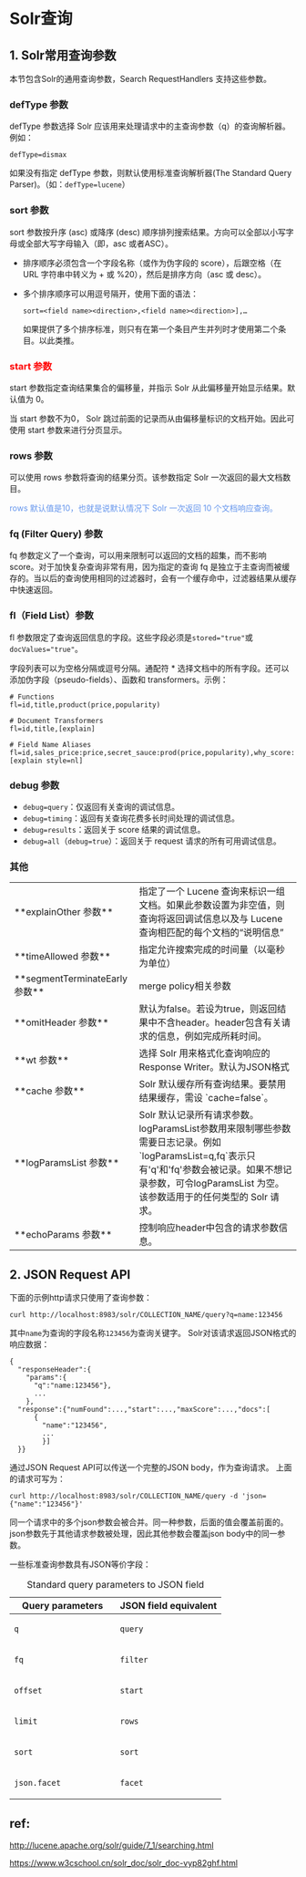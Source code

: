 
# **Solr查询**

## 1. Solr常用查询参数

本节包含Solr的通用查询参数，Search RequestHandlers 支持这些参数。

### defType 参数

defType 参数选择 Solr 应该用来处理请求中的主查询参数（q）的查询解析器。例如：

    defType=dismax

如果没有指定 defType 参数，则默认使用标准查询解析器(The Standard Query Parser)。（如：`defType=lucene`）

### sort 参数

sort 参数按升序 (asc) 或降序 (desc) 顺序排列搜索结果。方向可以全部以小写字母或全部大写字母输入（即，asc 或者ASC）。

- 排序顺序必须包含一个字段名称（或作为伪字段的 score），后跟空格（在 URL 字符串中转义为 + 或 %20），然后是排序方向（asc 或 desc）。

- 多个排序顺序可以用逗号隔开，使用下面的语法：

      sort=<field name><direction>,<field name><direction>],…​

  如果提供了多个排序标准，则只有在第一个条目产生并列时才使用第二个条目。以此类推。


### **<font color=red>start 参数</font>**

start 参数指定查询结果集合的偏移量，并指示 Solr 从此偏移量开始显示结果。默认值为 0。

当 start 参数不为0， Solr 跳过前面的记录而从由偏移量标识的文档开始。因此可使用 start 参数来进行分页显示。

### rows 参数

可以使用 rows 参数将查询的结果分页。该参数指定 Solr 一次返回的最大文档数目。

<font color=#6495ED>rows 默认值是10，也就是说默认情况下 Solr 一次返回 10 个文档响应查询。</font>

### fq (Filter Query) 参数

fq 参数定义了一个查询，可以用来限制可以返回的文档的超集，而不影响 score。对于加快复杂查询非常有用，因为指定的查询 fq 是独立于主查询而被缓存的。当以后的查询使用相同的过滤器时，会有一个缓存命中，过滤器结果从缓存中快速返回。

### fl（Field List）参数

fl 参数限定了查询返回信息的字段。这些字段必须是`stored="true"`或 `docValues="true"`。

字段列表可以为空格分隔或逗号分隔。通配符 * 选择文档中的所有字段。还可以添加伪字段（pseudo-fields）、函数和 transformers。示例：

```
# Functions
fl=id,title,product(price,popularity)

# Document Transformers
fl=id,title,[explain]

# Field Name Aliases
fl=id,sales_price:price,secret_sauce:prod(price,popularity),why_score:[explain style=nl]
```

### debug 参数

- `debug=query`：仅返回有关查询的调试信息。
- `debug=timing`：返回有关查询花费多长时间处理的调试信息。
- `debug=results`：返回关于 score 结果的调试信息。
- `debug=all`（`debug=true`）：返回关于 request 请求的所有可用调试信息。

### 其他

<table>
<tr>
<td>**explainOther 参数**</td>
<td>指定了一个 Lucene 查询来标识一组文档。如果此参数设置为非空值，则查询将返回调试信息以及与 Lucene 查询相匹配的每个文档的“说明信息”</td>
</tr>
<tr>
<td>**timeAllowed 参数**</td>
<td>指定允许搜索完成的时间量（以毫秒为单位）</td>
</tr>
<tr>
<td>**segmentTerminateEarly 参数**</td>
<td>merge policy相关参数</td>
</tr>
<tr>
<td>**omitHeader 参数**</td>
<td>默认为false。若设为true，则返回结果中不含header。header包含有关请求的信息，例如完成所耗时间。</td>
</tr>
<tr>
<td>**wt 参数**</td>
<td>选择 Solr 用来格式化查询响应的 Response Writer。默认为JSON格式</td>
</tr>
<tr>
<td>**cache 参数**</td>
<td>Solr 默认缓存所有查询结果。要禁用结果缓存，需设 `cache=false`。</td>
</tr>
<tr>
<td>**logParamsList 参数**</td>
<td>Solr 默认记录所有请求参数。logParamsList参数用来限制哪些参数需要日志记录。例如`logParamsList=q,fq`表示只有'q'和'fq'参数会被记录。如果不想记录参数，可令logParamsList 为空。该参数适用于的任何类型的 Solr 请求。</td>
</tr>
<tr>
<td>**echoParams 参数**</td>
<td>控制响应header中包含的请求参数信息。</td>
</tr>
</table>

## 2. JSON Request API

下面的示例http请求只使用了查询参数：

    curl http://localhost:8983/solr/COLLECTION_NAME/query?q=name:123456

其中`name`为查询的字段名称`123456`为查询关键字。
Solr对该请求返回JSON格式的响应数据：

```
{
  "responseHeader":{
    "params":{
      "q":"name:123456"},
      ...
    },
  "response":{"numFound":...,"start":...,"maxScore":...,"docs":[
      {
        "name":"123456",
        ...
        }]
  }}
```

通过JSON Request API可以传送一个完整的JSON body，作为查询请求。
上面的请求可写为：

    curl http://localhost:8983/solr/COLLECTION_NAME/query -d 'json={"name":"123456"}'

同一个请求中的多个json参数会被合并。同一种参数，后面的值会覆盖前面的。
json参数先于其他请求参数被处理，因此其他参数会覆盖json body中的同一参数。

一些标准查询参数具有JSON等价字段：

<table class="tableblock frame-all grid-all spread">
<caption class="title">Standard query parameters to JSON field</caption>
<colgroup>
<col style="width: 50%;">
<col style="width: 50%;">
</colgroup>
<thead>
<tr>
<th class="tableblock halign-left valign-top">Query parameters</th>
<th class="tableblock halign-left valign-top">JSON field equivalent</th>
</tr>
</thead>
<tbody>
<tr>
<td class="tableblock halign-left valign-top"><p class="tableblock"><code>q</code></p></td>
<td class="tableblock halign-left valign-top"><p class="tableblock"><code>query</code></p></td>
</tr>
<tr>
<td class="tableblock halign-left valign-top"><p class="tableblock"><code>fq</code></p></td>
<td class="tableblock halign-left valign-top"><p class="tableblock"><code>filter</code></p></td>
</tr>
<tr>
<td class="tableblock halign-left valign-top"><p class="tableblock"><code>offset</code></p></td>
<td class="tableblock halign-left valign-top"><p class="tableblock"><code>start</code></p></td>
</tr>
<tr>
<td class="tableblock halign-left valign-top"><p class="tableblock"><code>limit</code></p></td>
<td class="tableblock halign-left valign-top"><p class="tableblock"><code>rows</code></p></td>
</tr>
<tr>
<td class="tableblock halign-left valign-top"><p class="tableblock"><code>sort</code></p></td>
<td class="tableblock halign-left valign-top"><p class="tableblock"><code>sort</code></p></td>
</tr>
<tr>
<td class="tableblock halign-left valign-top"><p class="tableblock"><code>json.facet</code></p></td>
<td class="tableblock halign-left valign-top"><p class="tableblock"><code>facet</code></p></td>
</tr>
</tbody>
</table>


## ref:

http://lucene.apache.org/solr/guide/7_1/searching.html

https://www.w3cschool.cn/solr_doc/solr_doc-vyp82ghf.html

</br></br>
